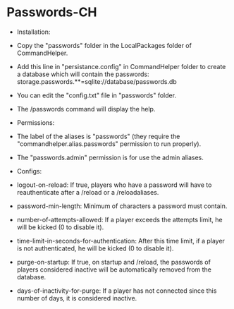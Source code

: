 Passwords-CH
============


- Installation:

 - Copy the "passwords" folder in the LocalPackages folder of CommandHelper.

 - Add this line in "persistance.config" in CommandHelper folder to create a database which will contain the passwords: storage.passwords.**=sqlite://database/passwords.db

 - You can edit the "config.txt" file in "passwords" folder.

 - The /passwords command will display the help.


- Permissions:

 - The label of the aliases is "passwords" (they require the "commandhelper.alias.passwords" permission to run properly).

 - The "passwords.admin" permission is for use the admin aliases.


- Configs:

 - logout-on-reload: If true, players who have a password will have to reauthenticate after a /reload or a /reloadaliases.

 - password-min-length: Minimum of characters a password must contain.

 - number-of-attempts-allowed: If a player exceeds the attempts limit, he will be kicked (0 to disable it).

 - time-limit-in-seconds-for-authentication: After this time limit, if a player is not authenticated, he will be kicked (0 to disable it).

 - purge-on-startup: If true, on startup and /reload, the passwords of players considered inactive will be automatically removed from the database.

 - days-of-inactivity-for-purge: If a player has not connected since this number of days, it is considered inactive.
